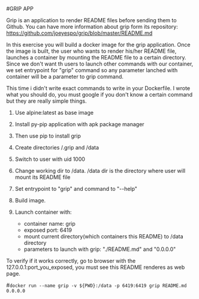 #GRIP APP

Grip is an application to render README files before sending them to Github. You can have more information about grip form its repository: https://github.com/joeyespo/grip/blob/master/README.md 

In this exercise you will build a docker image for the grip application. Once the image is built, the user who wants to render his/her README file, launches a container by mounting the README file to a certain directory. Since we don't want th users to launch other commands with our container, we set entrypoint for "grip" command so any parameter lanched with container will be a parameter to grip command.

This time i didn't write exact commands to write in your Dockerfile. I wrote what you should do, you must google if you don't know a certain command but they are really simple things.

1. Use alpine:latest as base image
2. Install py-pip application with apk package manager
3. Then use pip to install grip
4. Create directories /.grip and /data
5. Switch to user with uid 1000
6. Change working dir to /data. /data dir is the directory where user will mount its README file
7. Set entrypoint to "grip" and command to "--help"

8. Build image. 
9. Launch container with:
    - container name: grip
    - exposed port: 6419
    - mount current directory(which containers this README) to /data directory
    - parameters to launch with grip: "./README.md" and "0.0.0.0"

To verify if it works correctly, go to browser with the 127.0.0.1:port_you_exposed, you must see this README renderes as web page.

#```docker run --name grip -v ${PWD}:/data -p 6419:6419 grip README.md 0.0.0.0```
